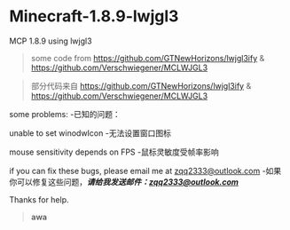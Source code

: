 # Minecraft-1.8.9-lwjgl3

MCP 1.8.9 using lwjgl3


>some code from https://github.com/GTNewHorizons/lwjgl3ify & https://github.com/Verschwiegener/MCLWJGL3

>部分代码来自 https://github.com/GTNewHorizons/lwjgl3ify & https://github.com/Verschwiegener/MCLWJGL3

some problems:
-已知的问题：

unable to set winodwIcon
-无法设置窗口图标

mouse sensitivity depends on FPS
-鼠标灵敏度受帧率影响

if you can fix these bugs, please email me at zqq2333@outlook.com
-如果你可以修复这些问题，***请给我发送邮件：zqq2333@outlook.com***

Thanks for help.

>**awa**
